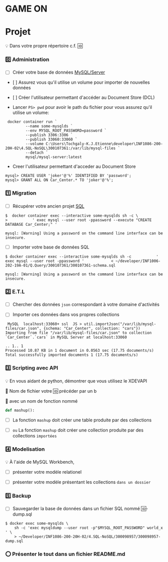 # GAME ON 

# Projet

:bulb: Dans votre propre répertoire c.f. :id:

### :zero: Administration 

- [ ] Créer votre base de données [MySQL/Server](../3.ETL/.docs/MySQLDS.md)

- [ ] Assurez vous qu'il utilise un volume pour importer de nouvelles données


- [ ] Créer l'utilisateur permettant d'accéder au Document Store (DCL)


* Lancer `PS> pwd` pour avoir le path du fichier pour vous assurez qu'il utilise un volume: 

```
 docker container run `
         --name some-mysqlds `
         --env MYSQL_ROOT_PASSWORD=password `
         --publish 3306:3306 `
         --publish 33060:33060 `
         --volume C:\Users\Tochgaly-K.J.Etienne\developer\INF1086-200-20H-02\4.SQL-NoSQL\300107361:/var/lib/mysql-files `
         --detach `
         mysql/mysql-server:latest
```

* Creer l'utilisateur permettant d'acceder au Document Store

```
mysql> CREATE USER 'joker'@'%' IDENTIFIED BY 'password';
mysql> GRANT ALL ON Car_Center.* TO 'joker'@'%';
```

### :one: Migration

- [ ] Récupérer votre ancien projet [SQL](https://github.com/CollegeBoreal/INF1006-202-19A-01/tree/master/4.DML)
```
$  docker container exec --interactive some-mysqlds sh -c \
>           ' exec mysql --user root -ppassword --execute "CREATE DATABASE Car_Center;" '

mysql: [Warning] Using a password on the command line interface can be insecure.
```

- [ ] Importer votre base de données SQL
 ```
$ docker container exec --interactive some-mysqlds sh -c           ' exec mysql --user root -ppassword '            < ~/developer/INF1006-202-19A-01/Q.Query/300107361/300107361-schema.sql

mysql: [Warning] Using a password on the command line interface can be insecure.
```
### :two: E.T.L

- [ ] Chercher des données `json` correspondant à votre domaine d'activités


- [ ] Importer ces données dans vos propres collections
```
 MySQL  localhost:33060+ ssl  JS > util.importJson("/var/lib/mysql-files/car.json", {schema: "Car_Center", collection: "cars"})
Importing from file "/var/lib/mysql-files/car.json" to collection `Car_Center`.`cars` in MySQL Server at localhost:33060

.. 1.. 1
Processed 10.87 KB in 1 document in 0.0563 sec (17.75 documents/s)
Total successfully imported documents 1 (17.75 documents/s)
```

### :three: Scripting avec API

:bulb: En vous aidant de python, démontrer que vous utilisez le XDEVAPI

:pushpin: Nom de fichier votre :id: précéder par un b

:pushpin: avec un nom de fonction nommé

```python
def mashup():

```


- [ ] La fonction `mashup` doit créer une table produite par des collections


- [ ] ` ou ` La fonction `mashup` doit créer une collection produite par des collections `importées `


### :four: Modelisation

:bulb: À l'aide de MySQL Workbench,

- [ ] présenter votre modèle relationel


- [ ] présenter votre modèle présentant les collections `dans un dossier`



### :five: Backup

- [ ] Sauvegarder la base de données dans un fichier SQL nommé :id:-dump.sql

```
$ docker exec some-mysqlds \
    sh -c 'exec mysqldump --user root -p"$MYSQL_ROOT_PASSWORD" world_x ' \
    > ~/Developer/INF1086-200-20H-02/4.SQL-NoSQL/300098957/300098957-dump.sql
```

### :o: Présenter le tout dans un fichier README.md
